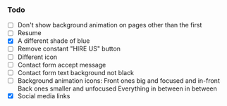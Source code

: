 ### Todo

- [ ] Don't show background animation on pages other than the first
- [ ] Resume
- [x] A different shade of blue
- [ ] Remove constant "HIRE US" button
- [ ] Different icon
- [ ] Contact form accept message
- [ ] Contact form text background not black
- [ ] Background animation icons:
  Front ones big and focused and in-front
  Back ones smaller and unfocused
  Everything in between in between
- [x] Social media links
